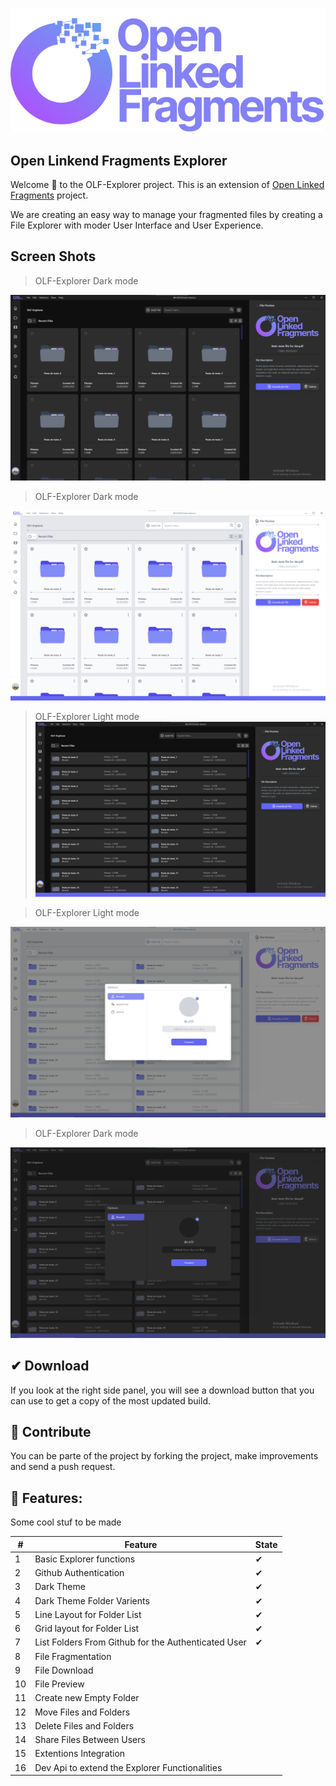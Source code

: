 ![Open Linked Fragments logo](assets/logo.png)

## Open Linkend Fragments Explorer

Welcome 🖖 to the OLF-Explorer project. This is an extension of [Open Linked Fragments](https://github.com/LUK3D/Open-Linked-Fragments) project.

We are creating an easy way to manage your fragmented files by creating a File Explorer with moder User Interface and User Experience.

## Screen Shots

> OLF-Explorer Dark mode

![img1](screenshots/01.png)

> OLF-Explorer Dark mode

![img2](screenshots/02.png)

> OLF-Explorer Light mode
> ![img3](screenshots/03.png)

> OLF-Explorer Light mode

![img5](screenshots/05.png)

> OLF-Explorer Dark mode

![img4](screenshots/04.png)

## ✔ Download

If you look at the right side panel, you will see a download button that you can use to get a copy of the most updated build.

## 💪 Contribute

You can be parte of the project by forking the project, make improvements and send a push request.

## 🚀 Features:

Some cool stuf to be made

| #   | Feature                                             | State |
| --- | --------------------------------------------------- | ----- |
| 1   | Basic Explorer functions                            | ✔     |
| 2   | Github Authentication                               | ✔     |
| 3   | Dark Theme                                          | ✔     |
| 4   | Dark Theme Folder Varients                          | ✔     |
| 5   | Line Layout for Folder List                         | ✔     |
| 6   | Grid layout for Folder List                         | ✔     |
| 7   | List Folders From Github for the Authenticated User | ✔     |
| 8   | File Fragmentation                                  |
| 9   | File Download                                       |
| 10  | File Preview                                        |
| 11  | Create new Empty Folder                             |
| 12  | Move Files and Folders                              |
| 13  | Delete Files and Folders                            |
| 14  | Share Files Between Users                           |
| 15  | Extentions Integration                              |
| 16  | Dev Api to extend the Explorer Functionalities      |
